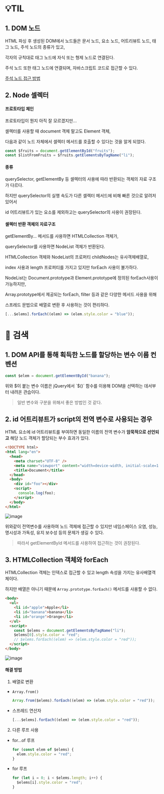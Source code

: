 # 💡TIL

## 1. DOM 노드

HTML 파싱 후 생성된 DOM에서 노드들은 문서 노드, 요소 노드, 어트리뷰트 노드, 태그 노드, 주석 노드의 종류가 있고,

각자의 규칙대로 태그 노드에 자식 또는 형제 노드로 연결된다.

주석 노드 또한 태그 노드에 연결되며, 자바스크립트 코드로 접근할 수 있다.

[주석 노드 접근 방법](https://claude.ai/chat/6b3e46f5-3801-4fea-bd6f-c91697cecd56)

## 2. Node 셀렉터

#### 프로토타입 체인

프로토타입이 뭔지 아직 잘 모르겠지만...

셀렉터를 사용할 때 document 객체 말고도 Element 객체,

다음과 같이 노드 자체에서 셀렉터 메서드를 호출할 수 있다는 것을 알게 되었다.

```js
const $fruits = document.getElementById("fruits");
const $listFromFruits = $fruits.getElementsByTagName("li");
```

#### 종류

querySelector, getElementBy 등 셀렉터의 사용에 따라 반환되는 객체의 자료 구조가 다르다.

하지만 querySelector의 실행 속도가 다른 셀렉터 메서드에 비해 빠른 것으로 알려저 있어서

id 어트리뷰트가 있는 요소를 제외하고는 querySelector의 사용이 권장된다.

#### 셀렉터 반환 객체의 자료구조

getElementBy... 메서드를 사용하면 HTMLCollection 객체가,

querySelector를 사용하면 NodeList 객체가 반환된다.

HTMLCollection 객체와 NodeList의 프로퍼티 childNodes는 유사객체배열로,

index 사용과 length 프로퍼티를 가지고 있지만 forEach 사용이 불가하다.

NodeList는 Document.prototype과 Element.prototype에 정의된 forEach사용이 가능하지만,

Array.prototype에서 제공되는 forEach, filter 등과 같은 다양한 메서드 사용을 위해

스프레드 문법으로 배열로 변환 후 사용하는 것이 편리하다.

```js
[...$elems].forEach((elem) => (elem.style.color = "blue"));
```

# 📖 검색

## 1. DOM API를 통해 획득한 노드를 할당하는 변수 이름 컨벤션

```js
const $elem = document.getElementById("banana");
```

위와 $이 붙는 변수 이름은 jQuery에서 `$()` 함수를 이용해 DOM을 선택하는 데서부터 내려온 관습이다.

> 일반 변수와 구분을 위해서 좋은 방법인 것 같다.

## 2. id 어트리뷰트가 script의 전역 변수로 사용되는 경우

HTML 요소에 id 어트리뷰트를 부여하면 동일한 이름의 전역 변수가 **암묵적으로 선언되고** 해당 노드 객체가 할당되는 부수 효과가 있다.

```html
<!DOCTYPE html>
<html lang="en">
  <head>
    <meta charset="UTF-8" />
    <meta name="viewport" content="width=device-width, initial-scale=1.0" />
    <title>Document</title>
  </head>
  <body>
    <div id="foo"></div>
    <script>
      console.log(foo);
    </script>
  </body>
</html>
```

![image](https://github.com/user-attachments/assets/6b7d35c8-6cf4-465d-872c-fcf3870e0406)

위와같이 전역변수를 사용하여 노드 객체에 접근할 수 있지만 네임스페이스 오염, 성능, 명시성과 가독성, 유지 보수성 등의 문제가 생길 수 있다.

> 따라서 getElementById 메서드를 사용하여 접근하는 것이 권장된다.

## 3. HTMLCollection 객체와 forEach

HTMLCollection 객체는 인덱스로 접근할 수 있고 length 속성을 가지는 유사배열객체이다.

하지만 배열은 아니기 때문에 `Array.prototype.forEach()` 메서드를 사용할 수 없다.

```html
<body>
  <ul>
    <li id="apple">Apple</li>
    <li id="banana">banana</li>
    <li id="orange">Orange</li>
  </ul>
  <script>
    const $elems = document.getElementsByTagName("li");
    $elems[0].style.color = "red";
    // $elems.forEach((elem) => (elem.style.color = "red"));
  </script>
</body>
```

![image](https://github.com/user-attachments/assets/2e1f3b7e-dcad-49dc-b0a5-bd4ef6b416a9)

#### 해결 방법

1. 배열로 변환

- `Array.from()`

  ```js
  Array.from($elems).forEach((elem) => (elem.style.color = "red"));
  ```

- 스프레드 연산자

  ```js
  [...$elems].forEach((elem) => (elem.style.color = "red"));
  ```

2. 다른 루프 사용

- for...of 루프

  ```js
  for (const elem of $elems) {
    elem.style.color = "red";
  }
  ```

- for 루프

  ```js
  for (let i = 0; i < $elems.length; i++) {
    $elems[i].style.color = "red";
  }
  ```
